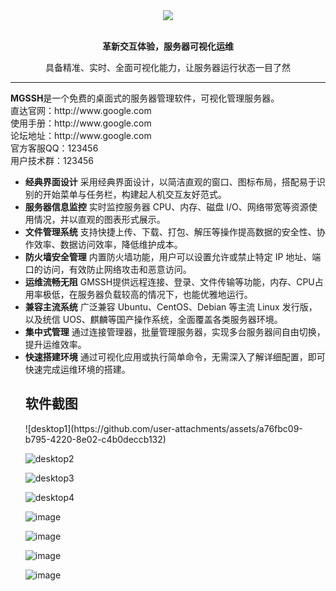<div align="center"><img src="https://github.com/user-attachments/assets/5ddc7af8-8a03-40d0-a946-1017adfc31cf" /></div>
<br>
<p align="center"><strong>革新交互体验，服务器可视化运维</strong></p>
<p align="center">具备精准、实时、全面可视化能力，让服务器运行状态一目了然</p>
<hr />
<b>MGSSH</b>是一个免费的桌面式的服务器管理软件，可视化管理服务器。<br>
直达官网：http://www.google.com<br>
使用手册：http://www.google.com<br>
论坛地址：http://www.google.com<br>
官方客服QQ：123456<br>
用户技术群：123456<br>
<ul>
<li> <b>经典界面设计</b> 
采用经典界面设计，以简洁直观的窗口、图标布局，搭配易于识别的开始菜单与任务栏，构建起人机交互友好范式。</li>
<li><b>服务器信息监控</b> 
实时监控服务器 CPU、内存、磁盘 I/O、网络带宽等资源使用情况，并以直观的图表形式展示。</li>
<li><b>文件管理系统</b> 
支持快捷上传、下载、打包、解压等操作提高数据的安全性、协作效率、数据访问效率，降低维护成本。</li>
<li><b>防火墙安全管理</b> 
内置防火墙功能，用户可以设置允许或禁止特定 IP 地址、端口的访问，有效防止网络攻击和恶意访问。</li>
<li><b>运维流畅无阻</b> 
GMSSH提供远程连接、登录、文件传输等功能，内存、CPU占用率极低，在服务器负载较高的情况下，也能优雅地运行。</li>
<li><b>兼容主流系统</b> 
广泛兼容 Ubuntu、CentOS、Debian 等主流 Linux 发行版，以及统信 UOS、麒麟等国产操作系统，全面覆盖各类服务器环境。</li>
<li><b>集中式管理</b> 
通过连接管理器，批量管理服务器，实现多台服务器间自由切换，提升运维效率。</li>
<li><b>快速搭建环境</b> 
通过可视化应用或执行简单命令，无需深入了解详细配置，即可快速完成运维环境的搭建。</li>
<h2>软件截图</h2>
![desktop1](https://github.com/user-attachments/assets/a76fbc09-b795-4220-8e02-c4b0deccb132)
  
![desktop2](https://github.com/user-attachments/assets/103424ad-0c13-4599-b042-8fecbb6cb76e)

![desktop3](https://github.com/user-attachments/assets/7412835d-b5b4-4a82-a5d3-03b822e4113e)

![desktop4](https://github.com/user-attachments/assets/c65bbb6d-de9b-4ccd-aadf-dd09d2432a68)

![image](https://github.com/user-attachments/assets/77203629-d559-494f-8e35-a9d55ed44d33)

![image](https://github.com/user-attachments/assets/b1659c85-ac69-494b-9259-4f9eb5a84034)

![image](https://github.com/user-attachments/assets/cc104f54-ffa3-4c47-bc78-11ae57fde432)

![image](https://github.com/user-attachments/assets/095a1a63-a69f-4f12-a8c5-211ee13741ef)





